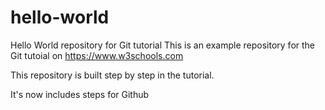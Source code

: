 # hello-world
Hello World repository for Git tutorial
This is an example repository for the Git tutoial on https://www.w3schools.com

This repository is built step by step in the tutorial.

It's now includes steps for Github
